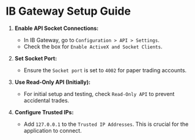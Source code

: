 # IB Gateway Setup Guide

1.  **Enable API Socket Connections:**
    *   In IB Gateway, go to `Configuration > API > Settings`.
    *   Check the box for `Enable ActiveX and Socket Clients`.

2.  **Set Socket Port:**
    *   Ensure the `Socket port` is set to `4002` for paper trading accounts.

3.  **Use Read-Only API (Initially):**
    *   For initial setup and testing, check `Read-Only API` to prevent accidental trades.

4.  **Configure Trusted IPs:**
    *   Add `127.0.0.1` to the `Trusted IP Addresses`. This is crucial for the application to connect.
